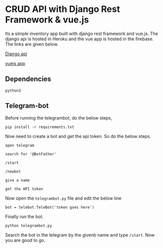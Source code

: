 # CRUD API with Django Rest Framework & vue.js

Its a simple inventory app built with django rest framework and vue.js. The django api is hosted 
in Heroku and the vue app is hosted in the firebase. The links are given below.

[Django api](https://productstoreapi.herokuapp.com/api/products/)

[vuejs app](https://vuejsproduct.firebaseapp.com/) 

## Dependencies

`python3`

## Telegram-bot

Before running the telegrambot, do the below steps,

`pip install -r requirements.txt`

Now need to create a bot and get the api token. So do the below steps.

`open telegram`

`search for '@BotFather'`

`/start`

`/newbot`

`give a name`

`get the API token`

Now open the `telegrambot.py` file and edit the below line

`bot = telebot.TeleBot('token goes here')`

Finally run the bot.

`python telegrambot.py`

Search the bot in the telegram by the givenb name and type `/start`. Now 
you are good to go.
